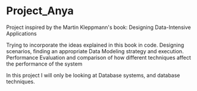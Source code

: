 # Project_Anya
Project inspired by the Martin Kleppmann's book: Designing Data-Intensive Applications

Trying to incorporate the ideas explained in this book in code. Designing scenarios, finding an appropriate Data Modeling strategy and execution.
Performance Evaluation and comparison of how different techniques affect the performance of the system

In this project I will only be looking at Database systems, and database techniques.
